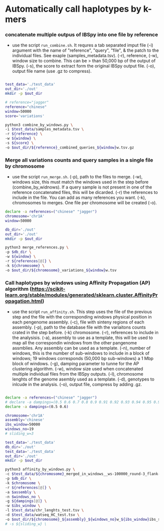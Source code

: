 # Automatically call haplotypes by k-mers


### concatenate multiple outpus of IBSpy into one file by reference
- use the script ```run_combine.sh```. It requres a tab separated imput file (-i) argument with the name of "reference", "query", "file", & the patch to the individual files. See exaple (samples_metadata.tsv). (-r), reference, (-w), window size to combine. This can be > than 50,000 bp of the output of IBSpy. (-s), the score to extract form the original IBSpy output file. (-o), output file name (use .gz to compress).

```sh

test_data='./test_data'
out_dir='./out'
mkdir -p $out_dir

# reference="jagger"
reference="chinese"
window=50000
score='variations'

python3 combine_by_windows.py \
-i $test_data/samples_metadata.tsv \
-r ${reference} \
-w ${window} \
-s ${score} \
-o $out_dir/${reference}_combined_queries_${window}w.tsv.gz
```


### Merge all variations counts and query samples in a single file by chromosome
- use the script ```run_merge.sh```. (-p), path to the files to merge. (-w), windows size, this must match the windows used in the step before (combine_by_widnows). If a query sample is not present in one of the reference concatenated files, this will be dicarded. (-r) the references to include in the file. You can add as many references you want. (-k), chromosomes to merges. One file per chromosome will be created  (-o).

```sh
declare -a references=("chinese" "jagger")
chromosome='chr1A'
window=50000

db_dir='./out'
out_dir='./out'
mkdir -p $out_dir

python3 merge_references.py \
-p $db_dir \
-w ${window} \
-r ${references[@]} \
-k ${chromosome} \
-o $out_dir/${chromosome}_variations_${window}w.tsv
```

### Call haplotypes by windows using Affinity Propagation (AP) algorithm (https://scikit-learn.org/stable/modules/generated/sklearn.cluster.AffinityPropagation.html)
- use the script ```run_affinity.sh```. This step uses the file of the previous step and the file with the corresponding windows physical position in each pengenome assembly. (-c), file with sinteny regions of each assembly. (-p), path to the database file with the variaitons counts crated in the step before. (-k) chromosome. (-r), references to include in the analysisis. (-a), assembly to use as a template, this will be used to map all the correspondin windows from the other pangenome assmblies. Any assembly can be used as a template. (-n), number of windows, this is the number of sub-windows to include in a block of windows; 19 windows corresponds (50,000 bp sub-windows) a 1 Mbp block of windows. (-g), damping parameter to tunne for the AP clustering algorithm. (-w), window size used when concatenated multiple individual files from the IBSpy outputs. (-l), chromosome lenghts of the genome asembly used as a template. (-d), genotypes to inlcude in the analysis. (-o), output file, compress by adding .gz.

```sh

declare -a references=("chinese" "jagger")
# declare -a dampings=(0.5 0.6 0.7 0.8 0.9 0.91 0.92 0.93 0.94 0.95 0.96 0.97 0.98 0.99)
declare -a dampings=(0.5 0.6)

chromosome='chr1A'
assembly='chinese'
ibs_window=50000
windows_no=19
# sliding_w=3

test_data='./test_data'
db_dir='./out'
test_data='./test_data'
out_dir='./out'
mkdir -p $out_dir

python3 affinity_by_windows.py \
-c $test_data/${chromosome}_merged_in_windows__ws-100000_round-3_flank-50000.tsv.gz \
-p $db_dir \
-k $chromosome \
-r ${references[@]} \
-a $assembly \
-n $windows_no \
-g ${dampings[@]} \
-w $ibs_window \
-l $test_data/chr_lenghts_test.tsv \
-d $test_data/watseq_HC_test.tsv \
-o $out_dir/${chromosome}_${assembly}_${windows_no}w_${ibs_window}ibs_sliding${sliding_w}.tsv
# -s ${sliding_w} \
```